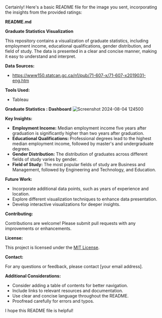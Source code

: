 Certainly! Here's a basic README file for the image you sent, incorporating the insights from the provided ratings:

**README.md**

**Graduate Statistics Visualization**

This repository contains a visualization of graduate statistics, including employment income, educational qualifications, gender distribution, and field of study. The data is presented in a clear and concise manner, making it easy to understand and interpret.

**Data Sources:**

* https://www150.statcan.gc.ca/n1/pub/71-607-x/71-607-x2019031-eng.htm

**Tools Used:**

* Tableau

**Graduate Statistics : Dashboard**
![Screenshot 2024-08-04 124500](https://github.com/user-attachments/assets/d0246575-d267-4eb9-95f6-5277b5e286c1)

**Key Insights:**

* **Employment Income:** Median employment income five years after graduation is significantly higher than two years after graduation.
* **Educational Qualifications:** Professional degrees lead to the highest median employment income, followed by master's and undergraduate degrees.
* **Gender Distribution:** The distribution of graduates across different fields of study varies by gender.
* **Field of Study:** The most popular fields of study are Business and Management, followed by Engineering and Technology, and Education.

**Future Work:**

* Incorporate additional data points, such as years of experience and location.
* Explore different visualization techniques to enhance data presentation.
* Develop interactive visualizations for deeper insights.

**Contributing:**

Contributions are welcome! Please submit pull requests with any improvements or enhancements.

**License:**

This project is licensed under the [MIT License](https://opensource.org/license/mit).

**Contact:**

For any questions or feedback, please contact [your email address].

**Additional Considerations:**

* Consider adding a table of contents for better navigation.
* Include links to relevant resources and documentation.
* Use clear and concise language throughout the README.
* Proofread carefully for errors and typos.

I hope this README file is helpful!

